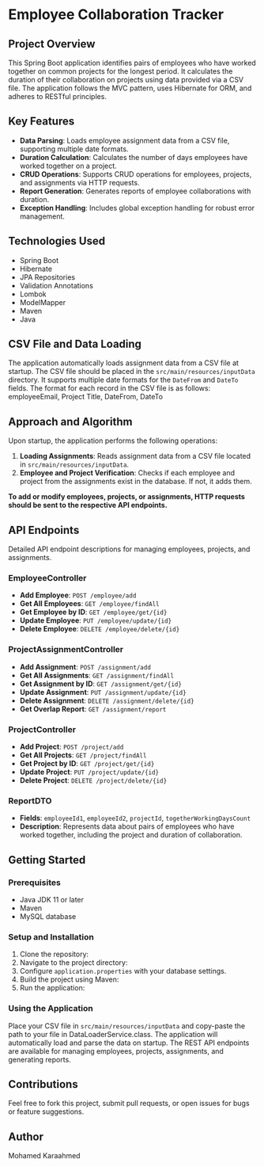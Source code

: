 # Employee Collaboration Tracker

## Project Overview

This Spring Boot application identifies pairs of employees who have worked together on common projects for the longest period. It calculates the duration of their collaboration on projects using data provided via a CSV file. The application follows the MVC pattern, uses Hibernate for ORM, and adheres to RESTful principles.

## Key Features

- **Data Parsing**: Loads employee assignment data from a CSV file, supporting multiple date formats.
- **Duration Calculation**: Calculates the number of days employees have worked together on a project.
- **CRUD Operations**: Supports CRUD operations for employees, projects, and assignments via HTTP requests.
- **Report Generation**: Generates reports of employee collaborations with duration.
- **Exception Handling**: Includes global exception handling for robust error management.

## Technologies Used

- Spring Boot
- Hibernate
- JPA Repositories
- Validation Annotations
- Lombok
- ModelMapper
- Maven
- Java

## CSV File and Data Loading

The application automatically loads assignment data from a CSV file at startup.
The CSV file should be placed in the `src/main/resources/inputData` directory.
It supports multiple date formats for the `DateFrom` and `DateTo` fields.
The format for each record in the CSV file is as follows:
employeeEmail, Project Title, DateFrom, DateTo

## Approach and Algorithm

Upon startup, the application performs the following operations:

1. **Loading Assignments**: Reads assignment data from a CSV file located in `src/main/resources/inputData`.
2. **Employee and Project Verification**: Checks if each employee and project from the assignments exist in the database. If not, it adds them.

**To add or modify employees, projects, or assignments, HTTP requests should be sent to the respective API endpoints.**
## API Endpoints

Detailed API endpoint descriptions for managing employees, projects, and assignments.
### EmployeeController

- **Add Employee**: `POST /employee/add`
- **Get All Employees**: `GET /employee/findAll`
- **Get Employee by ID**: `GET /employee/get/{id}`
- **Update Employee**: `PUT /employee/update/{id}`
- **Delete Employee**: `DELETE /employee/delete/{id}`

### ProjectAssignmentController

- **Add Assignment**: `POST /assignment/add`
- **Get All Assignments**: `GET /assignment/findAll`
- **Get Assignment by ID**: `GET /assignment/get/{id}`
- **Update Assignment**: `PUT /assignment/update/{id}`
- **Delete Assignment**: `DELETE /assignment/delete/{id}`
- **Get Overlap Report**: `GET /assignment/report`

### ProjectController

- **Add Project**: `POST /project/add`
- **Get All Projects**: `GET /project/findAll`
- **Get Project by ID**: `GET /project/get/{id}`
- **Update Project**: `PUT /project/update/{id}`
- **Delete Project**: `DELETE /project/delete/{id}`

### ReportDTO

- **Fields**: `employeeId1`, `employeeId2`, `projectId`, `togetherWorkingDaysCount`
- **Description**: Represents data about pairs of employees who have worked together, including the project and duration of collaboration.

## Getting Started

### Prerequisites

- Java JDK 11 or later
- Maven
- MySQL database

### Setup and Installation

1. Clone the repository:
2. Navigate to the project directory:
3. Configure `application.properties` with your database settings.
4. Build the project using Maven:
5. Run the application:

### Using the Application

Place your CSV file in `src/main/resources/inputData` and copy-paste the path to your file in DataLoaderService.class.
The application will automatically load and parse the data on startup.
The REST API endpoints are available for managing employees, projects, assignments, and generating reports.


## Contributions

Feel free to fork this project, submit pull requests, or open issues for bugs or feature suggestions.

## **Author**

Mohamed Karaahmed



